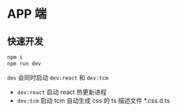 # APP 端

## 快速开发

```bash
npm i
npm run dev
```

`dev` 会同时启动 `dev:react` 和 `dev:tcm`

- `dev:react` 启动 react 热更新进程
- `dev:tcm` 启动 tcm 自动生成 css 的 ts 描述文件 \*.css.d.ts
